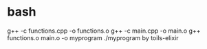 # bash
g++ -c functions.cpp -o functions.o
g++ -c main.cpp -o main.o
g++ functions.o main.o -o myprogram
./myprogram
by toils-elixir

